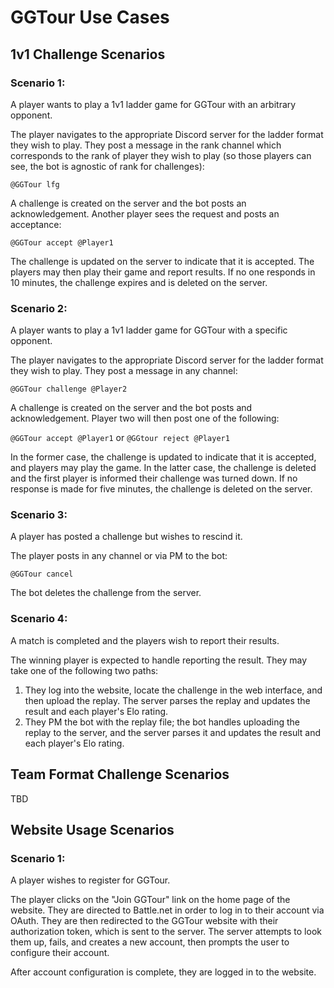 # GGTour Use Cases

## 1v1 Challenge Scenarios

### Scenario 1:
A player wants to play a 1v1 ladder game for GGTour
with an arbitrary opponent.

The player navigates to the appropriate Discord server
for the ladder format they wish to play. They post a 
message in the rank channel which corresponds to the
rank of player they wish to play (so those players
can see, the bot is agnostic of rank for challenges):

`@GGTour lfg`

A challenge is created on the server and the bot posts
an acknowledgement. Another player sees the request and
posts an acceptance:

`@GGTour accept @Player1`

The challenge is updated on the server to indicate that
it is accepted. The players may then play their game and
report results. If no one responds in 10 minutes, the
challenge expires and is deleted on the server.

### Scenario 2:
A player wants to play a 1v1 ladder game for GGTour with
a specific opponent.

The player navigates to the appropriate Discord server
for the ladder format they wish to play. They post a
message in any channel:

`@GGTour challenge @Player2`

A challenge is created on the server and the bot posts
and acknowledgement. Player two will then post one of the
following:

`@GGTour accept @Player1` or `@GGtour reject @Player1`

In the former case, the challenge is updated to indicate
that it is accepted, and players may play the game. In
the latter case, the challenge is deleted and the first
player is informed their challenge was turned down. If
no response is made for five minutes, the challenge is
deleted on the server.

### Scenario 3:
A player has posted a challenge but wishes to rescind
it.

The player posts in any channel or via PM to the bot:

`@GGTour cancel`

The bot deletes the challenge from the server.

### Scenario 4:
A match is completed and the players wish to report
their results.

The winning player is expected to handle reporting the
result. They may take one of the following two paths:
1) They log into the website, locate the challenge in
the web interface, and then upload the replay. The server
parses the replay and updates the result and each player's
Elo rating.
2) They PM the bot with the replay file; the bot handles
uploading the replay to the server, and the server parses
it and updates the result and each player's Elo rating.

## Team Format Challenge Scenarios
TBD

## Website Usage Scenarios
### Scenario 1:
A player wishes to register for GGTour.

The player clicks on the "Join GGTour" link on the home
page of the website. They are directed to Battle.net in
order to log in to their account via OAuth. They are then
redirected to the GGTour website with their authorization
token, which is sent to the server. The server attempts
to look them up, fails, and creates a new account, then
prompts the user to configure their account.

After account configuration is complete, they are logged
in to the website.